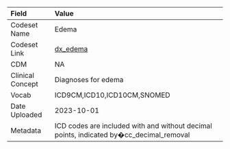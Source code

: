 |Field            |Value                                                                                   |
|:----------------|:---------------------------------------------------------------------------------------|
|Codeset Name     |Edema                                                                                   |
|Codeset Link     |[dx_edema](https://github.com/PEDSnet/Variable-Dictionary/blob/main/conditions/dx_edema.csv)|
|CDM              |NA                                                                                      |
|Clinical Concept |Diagnoses for edema                                                                     |
|Vocab            |ICD9CM,ICD10,ICD10CM,SNOMED                                                             |
|Date Uploaded    |2023-10-01                                                                              |
|Metadata         |ICD codes are included with and without decimal points, indicated by�cc_decimal_removal |
